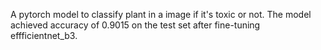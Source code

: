 A pytorch model to classify plant in a image if it's toxic or not. The model achieved accuracy of 0.9015 on the test set after fine-tuning effficientnet_b3.
